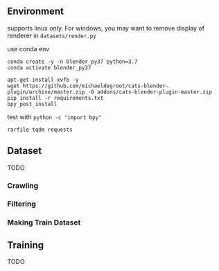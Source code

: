 ## Environment

supports linux only. For windows, you may want to remove display of renderer in `datasets/render.py`

use conda env

```shell
conda create -y -n blender_py37 python=3.7
conda activate blender_py37

apt-get install xvfb -y
wget https://github.com/michaeldegroot/cats-blender-plugin/archive/master.zip -O addons/cats-blender-plugin-master.zip
pip install -r requirements.txt
bpy_post_install
```

test with `python -c "import bpy"`

```
rarfile tqdm requests
```

## Dataset

TODO

### Crawling

### Filtering

### Making Train Dataset

## Training

TODO